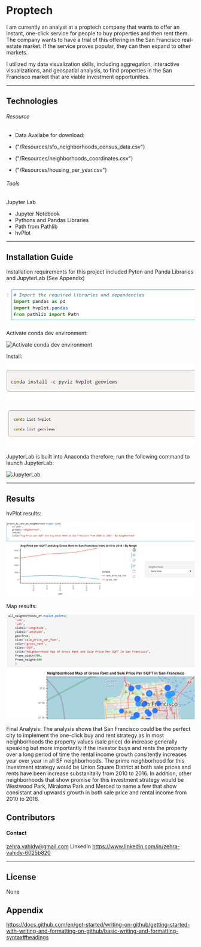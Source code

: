 # Proptech
I am currently an analyst at a proptech company that wants to offer an instant, one-click service for people to buy properties and then rent them. The company wants to have a trial of this offering in the San Francisco real-estate market. If the service proves popular, they can then expand to other markets.

I utilized my data visualization skills, including aggregation, interactive visualizations, and geospatial analysis, to find properties in the San Francisco market that are viable investment opportunities.

---

## Technologies
###### Resource 
- Data Availabe for download:

- ("/Resources/sfo_neighborhoods_census_data.csv")
- ("/Resources/neighborhoods_coordinates.csv")
- ("/Resources/housing_per_year.csv")
 
    
###### Tools
Jupyter Lab
- Jupyter Notebook
- Pythons and Pandas Libraries
- Path from Pathlib
- hvPlot    

---

## Installation Guide

Installation requirements for this project included Pyton and Panda Libraries and JupyterLab (See Appendix)

![](/Images/imports.png)

Activate conda dev environment:

![Activate conda dev environment](https://user-images.githubusercontent.com/107367097/177222060-bbe16acc-95cd-496c-aafd-0641b85024fb.png) 

Install:

![](/Images/install.png)

![](/Images/hvplot_geoview_list.png)

JupyterLab is built into Anaconda therefore, run the following command to launch JupyterLab:

![JupyterLab](https://user-images.githubusercontent.com/107367097/177222194-5217273e-2187-4dea-b640-e175d21fc3b3.png)

---

## Results
hvPlot results: 

![](/Images/hvplot.png)

Map results: 

![](/Images/map.png)

Final Analysis: 
The analysis shows that San Francisco could be the perfect city to implement the one-click buy and rent strategy as in most neighborhoods the property values (sale price) do increase generally speaking but more importantly if the investor buys and rents the property over a long period of time the rental income growth consitently increases year over year in all SF neighborhoods. The prime neighborhood for this investment strategy would be Union Square District at both sale prices and rents have been increase substanitally from 2010 to 2016. In addition, other neighborhoods that show promise for this investment strategy would be Westwood Park, Miraloma Park and Merced to name a few that show consistant and upwards growth in both sale price and rental income from 2010 to 2016.

## Contributors

#### Contact
zehra.vahidy@gmail.com
LinkedIn https://www.linkedin.com/in/zehra-vahidy-6025b820

---

## License

None

## Appendix
https://docs.github.com/en/get-started/writing-on-github/getting-started-with-writing-and-formatting-on-github/basic-writing-and-formatting-syntax#headings